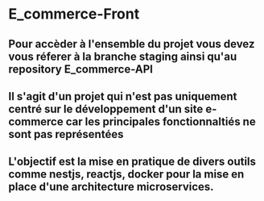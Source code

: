 # E_commerce-Front

## Pour accèder à l'ensemble du projet vous devez vous réferer à la branche staging ainsi qu'au repository E_commerce-API

## Il s'agit d'un projet qui n'est pas uniquement centré sur le développement d'un site e-commerce car les principales fonctionnaltiés ne sont pas représentées

## L'objectif est la mise en pratique de divers outils comme nestjs, reactjs, docker pour la mise en place d'une architecture microservices.
